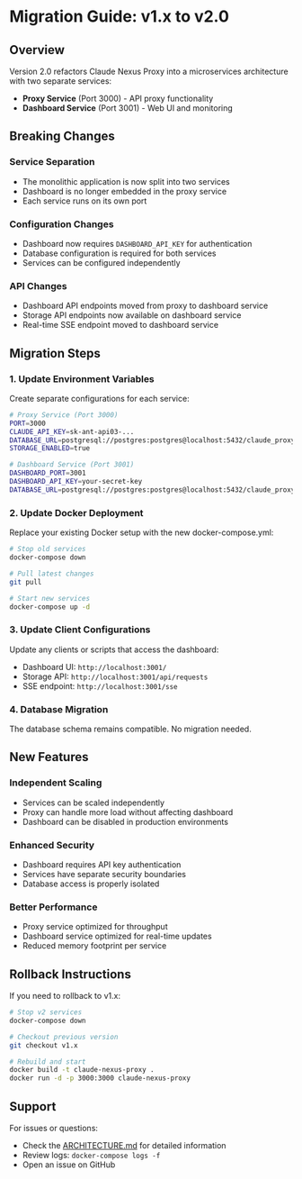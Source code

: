 # Migration Guide: v1.x to v2.0

## Overview

Version 2.0 refactors Claude Nexus Proxy into a microservices architecture with two separate services:

- **Proxy Service** (Port 3000) - API proxy functionality
- **Dashboard Service** (Port 3001) - Web UI and monitoring

## Breaking Changes

### Service Separation

- The monolithic application is now split into two services
- Dashboard is no longer embedded in the proxy service
- Each service runs on its own port

### Configuration Changes

- Dashboard now requires `DASHBOARD_API_KEY` for authentication
- Database configuration is required for both services
- Services can be configured independently

### API Changes

- Dashboard API endpoints moved from proxy to dashboard service
- Storage API endpoints now available on dashboard service
- Real-time SSE endpoint moved to dashboard service

## Migration Steps

### 1. Update Environment Variables

Create separate configurations for each service:

```bash
# Proxy Service (Port 3000)
PORT=3000
CLAUDE_API_KEY=sk-ant-api03-...
DATABASE_URL=postgresql://postgres:postgres@localhost:5432/claude_proxy
STORAGE_ENABLED=true

# Dashboard Service (Port 3001)
DASHBOARD_PORT=3001
DASHBOARD_API_KEY=your-secret-key
DATABASE_URL=postgresql://postgres:postgres@localhost:5432/claude_proxy
```

### 2. Update Docker Deployment

Replace your existing Docker setup with the new docker-compose.yml:

```bash
# Stop old services
docker-compose down

# Pull latest changes
git pull

# Start new services
docker-compose up -d
```

### 3. Update Client Configurations

Update any clients or scripts that access the dashboard:

- Dashboard UI: `http://localhost:3001/`
- Storage API: `http://localhost:3001/api/requests`
- SSE endpoint: `http://localhost:3001/sse`

### 4. Database Migration

The database schema remains compatible. No migration needed.

## New Features

### Independent Scaling

- Services can be scaled independently
- Proxy can handle more load without affecting dashboard
- Dashboard can be disabled in production environments

### Enhanced Security

- Dashboard requires API key authentication
- Services have separate security boundaries
- Database access is properly isolated

### Better Performance

- Proxy service optimized for throughput
- Dashboard service optimized for real-time updates
- Reduced memory footprint per service

## Rollback Instructions

If you need to rollback to v1.x:

```bash
# Stop v2 services
docker-compose down

# Checkout previous version
git checkout v1.x

# Rebuild and start
docker build -t claude-nexus-proxy .
docker run -d -p 3000:3000 claude-nexus-proxy
```

## Support

For issues or questions:

- Check the [ARCHITECTURE.md](./ARCHITECTURE.md) for detailed information
- Review logs: `docker-compose logs -f`
- Open an issue on GitHub
